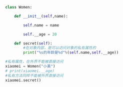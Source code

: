 
<BlogInfo id="930" title="16.私有属性和方法" author="白日梦想猿" pv=0 read_times=0 pre_cost_time="0分14秒" category="面向对象" tag_list="['面向对象']" create_time="2020.02.25 16:59:54" update_time="2022.03.26 11:00:00" />

```python
class Women:

    def __init__(self,name):

        self.name = name

        self.__age = 20

    def secret(self):
        #在对象内部，是可以访问对象的私有属性的
        print("%s的年龄是%d"%(self.name,self.__age))

#私有属性，在外界不能被直接访问
xiaomei = Women("小美")
# print(xiaomei.__age)
#私有方法同样不能被外界直接访问
xiaomei.secret()
```
